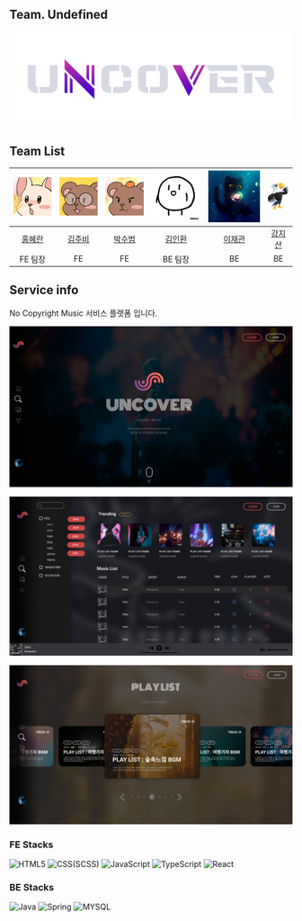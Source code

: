 ## Team. Undefined
![uncover](./img/uncover_logo_02%20(1).png)

## Team List
|![홍혜란](./img/rab.png)|![김주비](./img/4.png)|![박수범](./img/%EC%88%98%EB%B2%94%EC%9D%B4.png)|![김인환](./img/%EB%AF%B8%EB%8B%88demuu%20(1).jpg)|![이재관](./img/cat_cute_ball_127642_1280x720.jpg)|![강지산](./img/%EB%8F%85%EC%88%98%EB%A6%AC%20%EC%95%84%ED%8F%B4%EB%A1%9C.jpeg)|
|:---:|:---:|:---:|:---:|:---:|:---:|
|[홍혜란](https://github.com/forhrever)|[김주비](https://github.com/mscojl24)|[박수범](https://github.com/parksubeom)|[김인환](https://github.com/Preasim)|[이재관](https://github.com/CordJG)|[강지산](https://github.com/hunm719)|
|FE 팀장|FE|FE|BE 팀장|BE|BE|


## Service info

No Copyright Music 서비스 플랫폼 입니다.

![un1.png](./img/un1.png)

![un2.png](./img/un2.png)

![un3.png](./img/un3.png)

### FE Stacks

<img alt="HTML5" src="https://img.shields.io/badge/HTML5-E34F26?style=flat-square&logo=html5&logoColor=white" />
<img alt="CSS(SCSS)" src="https://img.shields.io/badge/CSS3-1572B6?style=flat-square&logo=css3&logoColor=white" />
<img alt="JavaScript" src="https://img.shields.io/badge/JavaScript-F7DF1E?style=flat-square&logo=javascript&logoColor=black" />
<img alt="TypeScript" src="https://img.shields.io/badge/TypeScript-007ACC?style=flat-square&logo=typescript&logoColor=white" />
<img alt="React" src="https://img.shields.io/badge/React-20232A?style=flat-square&logo=react&logoColor=61DAFB" />

### BE Stacks

<img alt="Java" src="https://img.shields.io/badge/Java-ED8B00?style=flat-square&logo=java&logoColor=white" />
<img alt="Spring" src="https://img.shields.io/badge/Spring-6DB33F?style=flat-square&logo=spring&logoColor=white" />
<img alt="MYSQL" src="https://img.shields.io/badge/MySQL-00000F?style=flat-square&logo=mysql&logoColor=white" />
